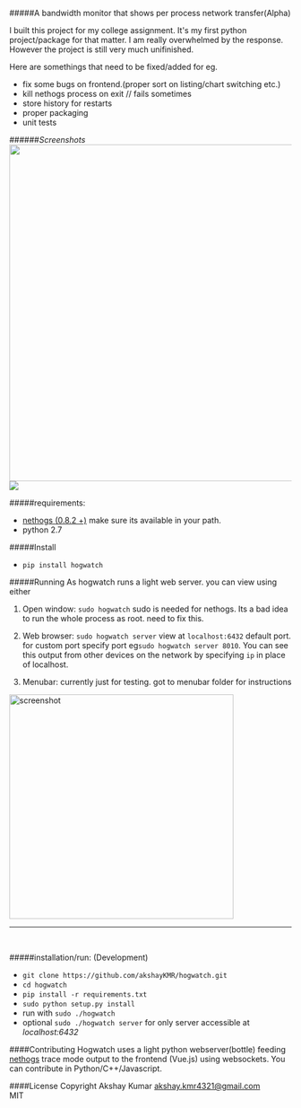 #####A bandwidth monitor that shows per process network transfer(Alpha)

I built this project for my college assignment. It's my first python project/package for that matter.
I am really overwhelmed by the response. However the project is still very much unifinished.

Here are somethings that need to be fixed/added for eg.

 - fix some bugs on frontend.(proper sort on listing/chart switching etc.)
 - kill nethogs process on exit // fails sometimes
 - store history for restarts
 - proper packaging
 - unit tests
 
######*Screenshots*
<img src="http://i.imgur.com/LGQagKL.png" height="600px">
<img src="http://i.imgur.com/R9n8rMK.gif">

#####requirements:
  - [nethogs (0.8.2 +)](https://github.com/raboof/nethogs) make sure its available in your path.
  - python 2.7

#####Install
 -  `pip install hogwatch`

#####Running
As hogwatch runs a light web server. you can view using either
 1. Open window: `sudo hogwatch`   sudo is needed for nethogs. Its a bad idea to run the whole process as root. need to fix this.
 2. Web browser: `sudo hogwatch server`  view at `localhost:6432` default port. for custom port specify port eg`sudo hogwatch server 8010`. You can see this output from other devices on the network by specifying `ip` in place of localhost.
 
 3. Menubar: currently just for testing. got to menubar folder for instructions 
 <img src="http://i.imgur.com/jZoTllz.jpg" alt="screenshot" height="400px">
<br>
 <hr>
 <br>

#####installation/run: (Development)
  - `git clone https://github.com/akshayKMR/hogwatch.git`
  - `cd hogwatch`
  - `pip install -r requirements.txt`
  - `sudo python setup.py install`
  - run with `sudo ./hogwatch`
  - optional `sudo ./hogwatch server` for only server accessible at *localhost:6432*


####Contributing
Hogwatch uses a light python webserver(bottle) feeding [nethogs](https://github.com/raboof/nethogs) trace mode output to the frontend (Vue.js) using websockets. You can contribute in Python/C++/Javascript.

####License
Copyright Akshay Kumar akshay.kmr4321@gmail.com <br>
MIT
  
